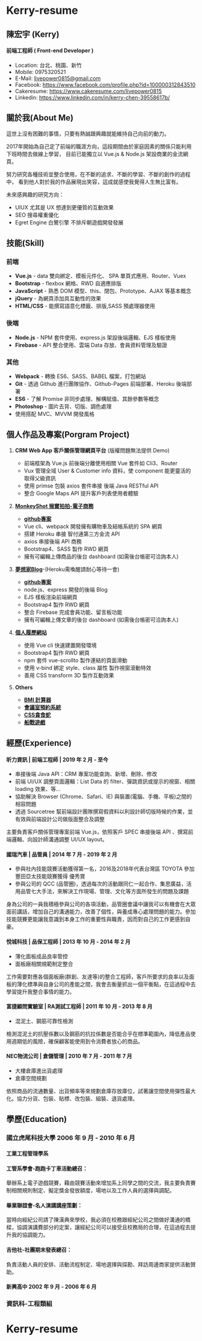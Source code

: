# Kerry-resume

## 陳宏宇 (Kerry)
#### 前端工程師 ( Front-end Developer )
* Location: 台北、桃園、新竹
* Mobile: 0975320521
* E-Mail: livepower0815@gmail.com
* Facebook: https://www.facebook.com/profile.php?id=100000312843510
* Cakeresume: https://www.cakeresume.com/livepower0815
* Linkedin: https://www.linkedin.com/in/kerry-chen-39558617b/

## 關於我(About Me)
這世上沒有困難的事情，只要有熱誠跟興趣就能維持自己向前的動力。

2017年開始為自己定了前端的職涯方向，這段期間由於家庭因素的關係只能利用下班時間去做線上學習，
目前已能獨立以 Vue.js & Node.js 架設商業的金流網頁。

努力研究各種技術並整合使用，在不斷的追求、不斷的學習、不斷的創作的過程中，
看到他人對於我的作品展現出笑容，這成就感使我覺得人生無比富有。

未來感興趣的研究方向：
* UIUX 尤其是 UX 想達到更優質的互動效果
* SEO 搜尋權重優化
* Egret Engine 白鷺引擎 不排斥朝遊戲開發發展

## 技能(Skill)
### 前端
* **Vue.js** - data 雙向綁定、模板元件化、 SPA 單頁式應用、Router、Vuex
* **Bootstrap** - flexbox 網格、RWD 自適應排版
* **JavaScript** - 熟悉 DOM 模型、this、閉包、Prototype、AJAX 等基本概念
* **jQuery** - 為網頁添加具互動性的效果
* **HTML/CSS** - 能撰寫語意化標籤、排版,SASS 預處理器使用

### 後端
* **Node.js** - NPM 套件使用、express.js 架設後端邏輯、EJS 樣板使用
* **Firebase** -  API 整合使用、雲端 Data 存放、會員資料管理及驗證

### 其他
* **Webpack** - 轉換 ES6、SASS、BABEL 檔案，打包網站
* **Git** - 透過 Github 進行團隊協作、Github-Pages 前端部署、Heroku 後端部署
* **ES6** - 了解 Promise 非同步處理、解構賦值、其餘參數等概念
* **Photoshop** - 圖片去背、切版、調色處理
* 使用搭配 MVC、MVVM 開發風格

## 個人作品及專案(Porgram Project)
1. **CRM Web App 客戶關係管理網頁平台** (版權問題無法提供 Demo)
    * 前端框架為 Vue.js 前後端分離使用相關 Vue 套件如 Cli3、Router
    * Vux 管理全域 User & Customer info 資料，使 component 能更靈活的取得父級資訊
    * 使用 primse 包裝 axios 套件串接 後端 Java RESTful API
    * 整合 Google Maps API 提升客戶列表使用者體驗

2. [**MonkeyShot 猴寶拍拍-電子商務**](https://livepower0815.github.io/my-vue-cli3/dist/)
    * [**github專案**](https://github.com/livepower0815/my-vue-cli3)
    * Vue cli、webpack 開發擁有購物車及結帳系統的 SPA 網頁
    * 搭建 Heroku 串接 智付通第三方金流 API 
    * axios 串接後端 API 商務
    * Bootstrap4、SASS 製作 RWD 網頁
    * 擁有可編輯上傳商品的後台 dashboard (如需後台帳密可洽詢本人)

3. [**夢想家Blog**](https://limitless-wildwood-49993.herokuapp.com/)-(Heroku需喚醒請耐心等待一會)
    * [**github專案**](https://github.com/livepower0815/myBlogApp)
    * node.js、express 開發的後端 Blog
    * EJS 樣板渲染前端網頁
    * Bootstrap4 製作 RWD 網頁
    * 整合 Firebase 完成會員功能、留言板功能
    * 擁有可編輯上傳文章的後台 dashboard (如需後台帳密可洽詢本人)

4. [**個人履歷網站**](https://livepower0815.github.io/my-resume/dist/)
    * 使用 Vue cli 快速建置開發環境
    * Bootstrap4 製作 RWD 網頁
    * npm 套件 vue-scrollto 製作連結的頁面滑動
    * 使用 v-bind 綁定 style、class 屬性 製作視窗滾動特效
    * 善用 CSS transform 3D 製作互動效果


5. **Others**
    * [**BMI 計算器**](https://livepower0815.github.io/test1/hexSchool/day17(BMI計算)/)
    * [**會議室預約系統**](https://livepower0815.github.io/test1/meetingRoom/)
    * [**CSS貪食蛇**](https://livepower0815.github.io/test1/snakeGame/)
    * [**船戰遊戲**](https://livepower0815.github.io/test1/hexSchool/the%20first%20days/battleShip.html)



## 經歷(Experience)
#### 昕力資訊 | 前端工程師 | 2019 年 2 月 - 至今
* 串接後端 Java API：CRM 專案功能查詢、新增、刪除、修改
* 前端 UI/UX 調整頁面邏輯：List Data 的 filter、彈跳資訊或提示的視窗、相關 loading 效果、等...
* 協助解決 Browser (Chrome、Safari、IE) 與裝置(電腦、手機、平板)之間的相容問題
* 透過 Sourcetree 幫前端設計團隊撰寫假資料以利設計師切版時候的作業，並有效與前端設計公司做版面整合及調整

主要負責客戶關係管理專案前端 Vue.js，依照客戶 SPEC 串接後端 API 、撰寫前端邏輯、向設計師溝通調整 UI/UX layout。

#### 國瑞汽車 | 品管員 | 2014 年 7 月 - 2019 年 2 月
* 參與社內技能競賽活動獲得第一名，2016及2018年代表台灣區 TOYOTA 參加豐田亞太技能競賽獲得 優秀賞
* 參與公司的 QCC (品管圈)，透過每次的活動跟同仁一起合作、集思廣益，活用品管七大手法，來解決工作現場、管理、文化等方面所發生的問題及課題

身為公司的一員我積極參與公司的各項活動，品管圈會議中讓我可以有機會在大眾面前講話，增加自己的溝通能力，改善了個性，與養成專心處理問題的能力。參加技能競賽更能讓我意識到本身工作的重要性與職責，因而對自己的工作更感到自豪。

#### 悅城科技 | 品保工程師 | 2013 年 10 月 - 2014 年 2 月
* 薄化面板成品良率管控
* 面板廠相關規範制定整合

工作需要對應各個面板廠(群創、友達等)的整合工程師，客戶所要求的良率以及面板的薄化標準與自身公司的產能之間，我會去衡量抓出一個平衡點，在這過程中去學習提升我整合事情的能力。

#### 富捷顧問實驗室 | RA測試工程師 | 2011 年 10 月 - 2013 年 8 月
* 混泥土、鋼筋可靠性檢測

檢測混泥土的抗壓係數以及鋼筋的抗拉係數是否能合乎在標準範圍內，降低產品使用週期低的風險，確保顧客能使用到令消費者放心的商品。


#### NEC物流公司 | 倉儲管理 | 2010 年 7 月 - 2011 年 7 月
* 大樓倉庫進出貨處理
* 倉庫空間規劃

依照商品的流通數量、出貨頻率等來規劃倉庫存放庫位，試著讓空間使用彈性最大化。協力分貨、包裝、貼標、改包裝、組裝、退貨處理。




## 學歷(Education)
### 國立虎尾科技大學 2006 年 9 月 - 2010 年 6 月
#### 工業工程管理學系

#### 工管系學會-跑跑卡丁車活動總召：
舉辦系上電子遊戲競賽，藉由競賽活動來增加系上同學之間的交流，我主要負責賽制相關規則制定、擬定獎金發放額度，場地以及工作人員的選擇與調配。

#### 畢業聯誼會-名人演講講座策劃：
當時向經紀公司請了陳漢典來學校，我必須在校務跟經紀公司之間做好溝通的橋樑，協調演講費部分的定案，讓經紀公司可以接受且校務局的合理，在這過程去提升我的協調能力。

#### 吉他社-社團期末發表總召：
負責活動人員的安排、活動流程制定、場地選擇與探勘、拜訪周邊商家提供活動贊助。

#### 新興高中 2002 年 9 月 - 2006 年 6 月
### 資訊科-工程類組


# Kerry-resume
